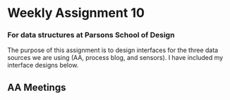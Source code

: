 # Weekly Assignment 10
### For data structures at Parsons School of Design

The purpose of this assignment is to design interfaces for the three data sources we are using (AA, process blog, and sensors). I have included my interface designs below.

## AA Meetings

